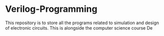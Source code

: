# Verilog-Programming
This repository is to store all the programs related to simulation and design of electronic circuits.
This is alongside the computer science course De